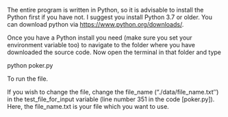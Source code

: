 The entire program is written in Python, so it is advisable to install the Python first if you have not. I suggest you install Python 3.7 or older. You can download python via https://www.python.org/downloads/.


Once you have a Python install you need (make sure you set your environment variable too) to navigate to the folder where you have downloaded the source code.
Now open the terminal in that folder and type

python poker.py

To run the file.


If you wish to change the file, change the file_name (“./data/file_name.txt’’) in the test_file_for_input variable (line number 351 in the code [poker.py]). Here, the file_name.txt is your file which you want to use. 
